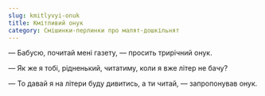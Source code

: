 ```yaml
---
slug: kmitlyvyi-onuk
title: Кмітливий онук
category: Смішинки-перлинки про малят-дошкільнят
---
```

— Бабусю, почитай мені газету, — просить трирічний онук.

— Як же я тобі, рідненький, читатиму, коли я вже літер не бачу?

— То давай я на літери буду дивитись, а ти читай, — запропонував онук.
